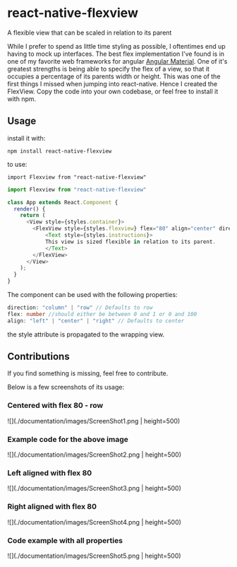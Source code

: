 # react-native-flexview
A flexible view that can be scaled in relation to its parent

While I prefer to spend as little time styling as possible, I oftentimes end up having to mock up 
interfaces. The best flex implementation I've found is in one of my favorite web frameworks for angular 
[Angular Material](https://material.angularjs.org/latest/). One of it's greatest strengths is being able
to specify the flex of a view, so that it occupies a percentage of its parents width or height. 
This was one of the first things I missed when jumping into react-native. Hence I created the 
FlexView. Copy the code into your own codebase, or feel free to install it with npm.


## Usage

install it with:

``npm install react-native-flexview``

to use:

``import Flexview from "react-native-flexview"``


```javascript
import Flexview from "react-native-flexview"

class App extends React.Component {
  render() {
    return (
      <View style={styles.container}>
        <FlexView style={styles.flexview} flex="80" align="center" direction="row">
            <Text style={styles.instructions}>
            This view is sized flexible in relation to its parent.
            </Text>
        </FlexView>
      </View>
    );
  }
}
```

The component can be used with the following properties:

```typescript
direction: "column" | "row" // Defaults to row
flex: number //should either be between 0 and 1 or 0 and 100
align: "left" | "center" | "right" // Defaults to center
```

the style attribute is propagated to the wrapping view. 

## Contributions
If you find something is missing, feel free to contribute.

Below is a few screenshots of its usage:


### Centered with flex 80 - row
![](./documentation/images/ScreenShot1.png | height=500)


### Example code for the above image
![](./documentation/images/ScreenShot2.png | height=500)


### Left aligned with flex 80
![](./documentation/images/ScreenShot3.png | height=500)


### Right aligned with flex 80
![](./documentation/images/ScreenShot4.png | height=500)


### Code example with all properties
![](./documentation/images/ScreenShot5.png | height=500)
